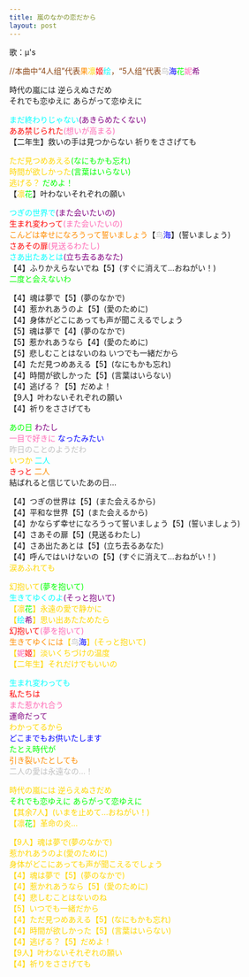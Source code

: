 ```yaml
---
title: 嵐のなかの恋だから
layout: post
---
```

歌：μ's

<p><font color="saddlebrown">//本曲中“4人组”代表</font><font color="darkorange">果</font><font color="gold">凛</font><font color="red">姬</font><font color="cyan">绘</font><font color="saddlebrown">，“5人组”代表</font><font color="silver">鸟</font><font color="blue">海</font><font color="lime">花</font><font color="hotpink">妮</font><font color="purple">希</font></p>

<p>時代の嵐には 逆らえぬさだめ<br />
それでも恋ゆえに あらがって恋ゆえに</p>

<p><font color="cyan">まだ終わりじゃない</font><font color="purple">(あきらめたくない)</font><br />
<font color="red">ああ禁じられた</font><font color="hotpink">(想いが高まる)</font><br />
【二年生】救いの手は見つからない 祈りをささげても</p>

<p><font color="gold">ただ見つめあえる</font><font color="lime">(なにもかも忘れ)</font><br />
<font color="gold">時間が欲しかった</font><font color="lime">(言葉はいらない)</font><br />
<font color="gold">逃げる？</font> <font color="lime">だめよ！</font><br />
【<font color="gold">凛</font><font color="lime">花</font>】叶わないそれぞれの願い</p>

<p><font color="cyan">つぎの世界で</font><font color="purple">(また会いたいの)</font><br />
<font color="red">生まれ変わって</font><font color="hotpink">(また会いたいの)</font><br />
<font color="darkorange">こんどは幸せになろうって誓いましょう</font>【<font color="silver">鸟</font><font color="blue">海</font>】(誓いましょう)<br />
<font color="red">さあその扉</font><font color="hotpink">(見送るわたし)</font><br />
<font color="cyan">さあ出たあとは</font><font color="purple">(立ち去るあなた)</font><br />
【4】ふりかえらないでね【5】(すぐに消えて…おねがい！)<br />
<font color="lime">二度と会えないわ</font></p>

<p>【4】魂は夢で【5】(夢のなかで)<br />
【4】惹かれあうのよ【5】(愛のために)<br />
【4】身体がどこにあっても声が聞こえるでしょう<br />
【5】魂は夢で【4】(夢のなかで)<br />
【5】惹かれあうなら【4】(愛のために)<br />
【5】悲しむことはないのね いつでも一緒だから<br />
【4】ただ見つめあえる【5】(なにもかも忘れ)<br />
【4】時間が欲しかった【5】(言葉はいらない)<br />
【4】逃げる？【5】だめよ！<br />
【9人】叶わないそれぞれの願い<br />
【4】祈りをささげても</p>

<p><font color="lime">あの日</font> <font color="purple">わたし</font><br />
<font color="hotpink">一目で好きに</font> <font color="blue">なったみたい</font><br />
<font color="silver">昨日のことのようだわ</font><br />
<font color="gold">いつか</font> <font color="cyan">二人</font><br />
<font color="red">きっと</font> <font color="darkorange">二人</font><br />
結ばれると信じていたあの日…</p>

<p>【4】つぎの世界は【5】(また会えるから)<br />
【4】平和な世界【5】(また会えるから)<br />
【4】かならず幸せになろうって誓いましょう【5】(誓いましょう)<br />
【4】さあその扉【5】(見送るわたし)<br />
【4】さあ出たあとは【5】(立ち去るあなた)<br />
【4】呼んではいけないの【5】(すぐに消えて…おねがい！)<br />
<font color="gold">涙あふれても</p>

<p><font color="gold">幻抱いて</font><font color="lime">(夢を抱いて)</font><br />
<font color="cyan">生きてゆくのよ</font><font color="purple">(そっと抱いて)</font><br />
【<font color="gold">凛</font><font color="lime">花</font>】永遠の愛で静かに<br />
【<font color="cyan">绘</font><font color="purple">希</font>】思い出あたためたら<br />
<font color="red">幻抱いて</font><font color="hotpink">(夢を抱いて)</font><br />
<font color="darkorange">生きてゆくには</font>【<font color="silver">鸟</font><font color="blue">海</font>】(そっと抱いて)<br />
【<font color="hotpink">妮</font><font color="red">姬</font>】淡いくちづけの温度<br />
【二年生】それだけでもいいの</p>

<p><font color="cyan">生まれ変わっても</font><br />
<font color="red">私たちは</font><br />
<font color="hotpink">また惹かれ合う</font><br />
<font color="purple">運命だって</font><br />
<font color="gold">わかってるから</font><br />
<font color="blue">どこまでもお供いたします</font><br />
<font color="lime">たとえ時代が</font><br />
<font color="darkorange">引き裂いたとしても</font><br />
<font color="silver">二人の愛は永遠なの…！</font></p>

<p><font color="gold">時代の嵐には 逆らえぬさだめ</font><br />
<font color="lime">それでも恋ゆえに あらがって恋ゆえに</font><br />
【其余7人】(いまを止めて…おねがい！)<br />
【<font color="gold">凛</font><font color="lime">花</font>】革命の炎…</p>

<p>【9人】魂は夢で(夢のなかで)<br />
惹かれあうのよ(愛のために)<br />
身体がどこにあっても声が聞こえるでしょう<br />
【4】魂は夢で【5】(夢のなかで)<br />
【4】惹かれあうなら【5】(愛のために)<br />
【4】悲しむことはないのね<br />
【5】いつでも一緒だから<br />
【4】ただ見つめあえる【5】(なにもかも忘れ)<br />
【4】時間が欲しかった【5】(言葉はいらない)<br />
【4】逃げる？【5】だめよ！<br />
【9人】叶わないそれぞれの願い<br />
【4】祈りをささげても</p>